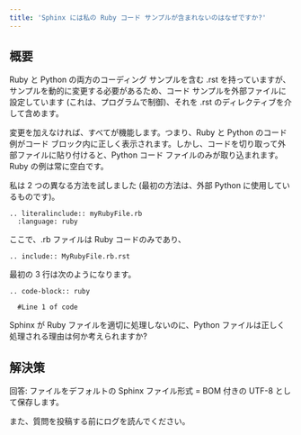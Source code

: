 ```yaml
---
title: 'Sphinx には私の Ruby コード サンプルが含まれないのはなぜですか?'
---
```


## 概要
Ruby と Python の両方のコーディング サンプルを含む .rst を持っていますが、サンプルを動的に変更する必要があるため、コード サンプルを外部ファイルに設定しています (これは、プログラムで制御)、それを .rst のディレクティブを介して含めます。

変更を加えなければ、すべてが機能します。つまり、Ruby と Python のコード例がコード ブロック内に正しく表示されます。しかし、コードを切り取って外部ファイルに貼り付けると、Python コード ファイルのみが取り込まれます。Ruby の例は常に空白です。

私は 2 つの異なる方法を試しました (最初の方法は、外部 Python に使用しているものです)。

```
.. literalinclude:: myRubyFile.rb
  :language: ruby

```
ここで、.rb ファイルは Ruby コードのみであり、

```
.. include:: MyRubyFile.rb.rst

```
最初の 3 行は次のようになります。

```
.. code-block:: ruby

  #Line 1 of code

```
Sphinx が Ruby ファイルを適切に処理しないのに、Python ファイルは正しく処理される理由は何か考えられますか?

## 解決策
回答: ファイルをデフォルトの Sphinx ファイル形式 = BOM 付きの UTF-8 として保存します。

また、質問を投稿する前にログを読んでください。

